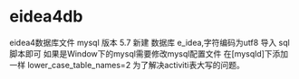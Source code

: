 # eidea4db
eidea4数据库文件
mysql 版本 5.7
新建 数据库 e_idea,字符编码为utf8
导入 sql脚本即可
如果是Window下的mysql需要修改mysql配置文件
在[mysqld]下添加一样
lower_case_table_names=2
为了解决activiti表大写的问题。
